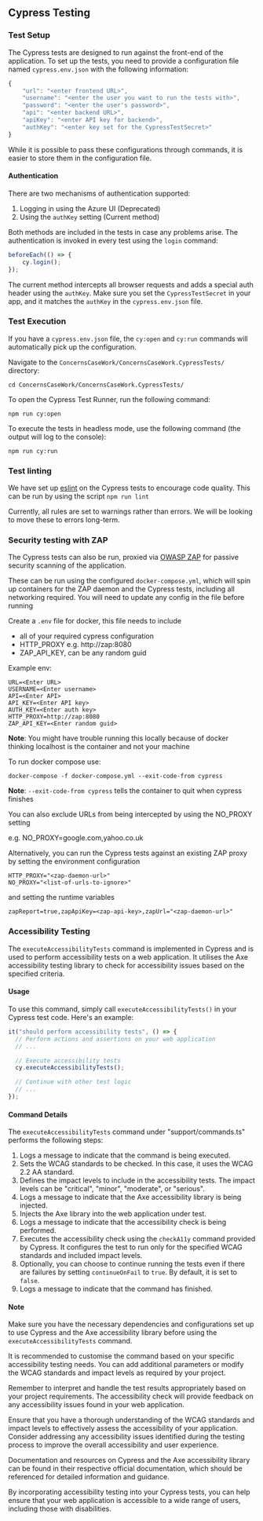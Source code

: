 ## Cypress Testing

### Test Setup

The Cypress tests are designed to run against the front-end of the application. To set up the tests, you need to provide a configuration file named `cypress.env.json` with the following information:

```javascript
{
    "url": "<enter frontend URL>",
    "username": "<enter the user you want to run the tests with>",
    "password": "<enter the user's password>",
    "api": "<enter backend URL>",
    "apiKey": "<enter API key for backend>",
    "authKey": "<enter key set for the CypressTestSecret>"
}
```

While it is possible to pass these configurations through commands, it is easier to store them in the configuration file.

#### Authentication

There are two mechanisms of authentication supported:

1. Logging in using the Azure UI (Deprecated)
2. Using the `authKey` setting (Current method)

Both methods are included in the tests in case any problems arise. The authentication is invoked in every test using the `login` command:

```javascript
beforeEach(() => {
    cy.login();
});
```

The current method intercepts all browser requests and adds a special auth header using the `authKey`. Make sure you set the `CypressTestSecret` in your app, and it matches the `authKey` in the `cypress.env.json` file.

### Test Execution

If you have a `cypress.env.json` file, the `cy:open` and `cy:run` commands will automatically pick up the configuration.

Navigate to the `ConcernsCaseWork/ConcernsCaseWork.CypressTests/` directory:

```
cd ConcernsCaseWork/ConcernsCaseWork.CypressTests/
```

To open the Cypress Test Runner, run the following command:

```
npm run cy:open
```

To execute the tests in headless mode, use the following command (the output will log to the console):

```
npm run cy:run
```

### Test linting

We have set up [eslint](https://eslint.org) on the Cypress tests to encourage code quality. This can be run by using the script `npm run lint`

Currently, all rules are set to warnings rather than errors. We will be looking to move these to errors long-term.

### Security testing with ZAP

The Cypress tests can also be run, proxied via [OWASP ZAP](https://zaproxy.org) for passive security scanning of the application.

These can be run using the configured `docker-compose.yml`, which will spin up containers for the ZAP daemon and the Cypress tests, including all networking required. You will need to update any config in the file before running

Create a `.env` file for docker, this file needs to include

- all of your required cypress configuration
- HTTP_PROXY e.g. http://zap:8080
- ZAP_API_KEY, can be any random guid

Example env:

```
URL=<Enter URL>
USERNAME=<Enter username>
API=<Enter API>
API_KEY=<Enter API key>
AUTH_KEY=<Enter auth key>
HTTP_PROXY=http://zap:8080
ZAP_API_KEY=<Enter random guid>

```

**Note**: You might have trouble running this locally because of docker thinking localhost is the container and not your machine

To run docker compose use:

`docker-compose -f docker-compose.yml --exit-code-from cypress`

**Note**: `--exit-code-from cypress` tells the container to quit when cypress finishes

You can also exclude URLs from being intercepted by using the NO_PROXY setting

e.g. NO_PROXY=google.com,yahoo.co.uk

Alternatively, you can run the Cypress tests against an existing ZAP proxy by setting the environment configuration

```
HTTP_PROXY="<zap-daemon-url>"
NO_PROXY="<list-of-urls-to-ignore>"
```

and setting the runtime variables

`zapReport=true,zapApiKey=<zap-api-key>,zapUrl="<zap-daemon-url>"`

### Accessibility Testing

The `executeAccessibilityTests` command is implemented in Cypress and is used to perform accessibility tests on a web application. It utilises the Axe accessibility testing library to check for accessibility issues based on the specified criteria.

#### Usage

To use this command, simply call `executeAccessibilityTests()` in your Cypress test code. Here's an example:

```javascript
it("should perform accessibility tests", () => {
  // Perform actions and assertions on your web application
  // ...

  // Execute accessibility tests
  cy.executeAccessibilityTests();

  // Continue with other test logic
  // ...
});
```

#### Command Details

The `executeAccessibilityTests` command under "support/commands.ts" performs the following steps:

1. Logs a message to indicate that the command is being executed.
2. Sets the WCAG standards to be checked. In this case, it uses the WCAG 2.2 AA standard.
3. Defines the impact levels to include in the accessibility tests. The impact levels can be "critical", "minor", "moderate", or "serious".
4. Logs a message to indicate that the Axe accessibility library is being injected.
5. Injects the Axe library into the web application under test.
6. Logs a message to indicate that the accessibility check is being performed.
7. Executes the accessibility check using the `checkA11y` command provided by Cypress. It configures the test to run only for the specified WCAG standards and included impact levels.
8. Optionally, you can choose to continue running the tests even if there are failures by setting `continueOnFail` to `true`. By default, it is set to `false`.
9. Logs a message to indicate that the command has finished.

#### Note

Make sure you have the necessary dependencies and configurations set up to use Cypress and the Axe accessibility library before using the `executeAccessibilityTests` command.

It is recommended to customise the command based on your specific accessibility testing needs. You can add additional parameters or modify the WCAG standards and impact levels as required by your project.

Remember to interpret and handle the test results appropriately based on your project requirements. The accessibility check will provide feedback on any accessibility issues found in your web application.

Ensure that you have a thorough understanding of the WCAG standards and impact levels to effectively assess the accessibility of your application. Consider addressing any accessibility issues identified during the testing process to improve the overall accessibility and user experience.

Documentation and resources on Cypress and the Axe accessibility library can be found in their respective official documentation, which should be referenced for detailed information and guidance.

By incorporating accessibility testing into your Cypress tests, you can help ensure that your web application is accessible to a wide range of users, including those with disabilities.
